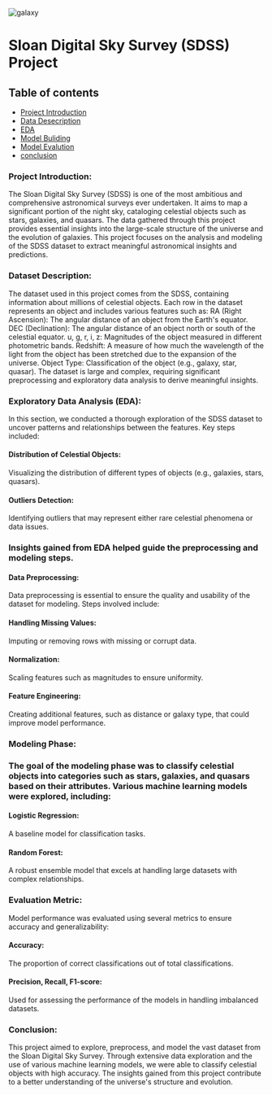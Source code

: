 ![galaxy](https://github.com/user-attachments/assets/264641a4-ff51-42f0-a10a-72cb6416d27c)
# Sloan Digital Sky Survey (SDSS) Project

## Table of contents
- [Project Introduction](#ProjectIntroduction)
- [Data Desecription](#DataDescription)
- [EDA](#Eda)
- [Model Buliding](#ModelBuliding)
- [Model Evalution](#ModelEvalution)
- [conclusion](#Conclusion)

### Project Introduction:
The Sloan Digital Sky Survey (SDSS) is one of the most ambitious and comprehensive astronomical surveys ever undertaken. 
It aims to map a significant portion of the night sky, cataloging celestial objects such as stars, galaxies, and quasars. 
The data gathered through this project provides essential insights into the large-scale structure of the universe and the evolution of galaxies.
This project focuses on the analysis and modeling of the SDSS dataset to extract meaningful astronomical insights and predictions.

### Dataset Description:

The dataset used in this project comes from the SDSS, containing information about millions of celestial objects. Each row in the dataset represents an object and includes various features such as:
RA (Right Ascension): The angular distance of an object from the Earth's equator.
DEC (Declination): The angular distance of an object north or south of the celestial equator.
u, g, r, i, z: Magnitudes of the object measured in different photometric bands.
Redshift: A measure of how much the wavelength of the light from the object has been stretched due to the expansion of the universe.
Object Type: Classification of the object (e.g., galaxy, star, quasar).
The dataset is large and complex, requiring significant preprocessing and exploratory data analysis to derive meaningful insights.

### Exploratory Data Analysis (EDA):
In this section, we conducted a thorough exploration of the SDSS dataset to uncover patterns and relationships between the features. Key steps included:
#### Distribution of Celestial Objects: 
Visualizing the distribution of different types of objects (e.g., galaxies, stars, quasars).
#### Outliers Detection: 
Identifying outliers that may represent either rare celestial phenomena or data issues.
### Insights gained from EDA helped guide the preprocessing and modeling steps.
#### Data Preprocessing:
Data preprocessing is essential to ensure the quality and usability of the dataset for modeling. Steps involved include:
#### Handling Missing Values:
Imputing or removing rows with missing or corrupt data.
#### Normalization: 
Scaling features such as magnitudes to ensure uniformity.
#### Feature Engineering:
Creating additional features, such as distance or galaxy type, that could improve model performance.

### Modeling Phase:
### The goal of the modeling phase was to classify celestial objects into categories such as stars, galaxies, and quasars based on their attributes. Various machine learning models were explored, including:
#### Logistic Regression:
A baseline model for classification tasks.
#### Random Forest:
A robust ensemble model that excels at handling large datasets with complex relationships.

### Evaluation Metric:
Model performance was evaluated using several metrics to ensure accuracy and generalizability:
#### Accuracy: 
The proportion of correct classifications out of total classifications.
#### Precision, Recall, F1-score: 
Used for assessing the performance of the models in handling imbalanced datasets.

### Conclusion:
This project aimed to explore, preprocess, and model the vast dataset from the Sloan Digital Sky Survey. Through extensive data exploration and the use of various machine learning models, we were able to classify celestial objects with high accuracy. The insights gained from this project contribute to a better understanding of the universe's structure and evolution.
